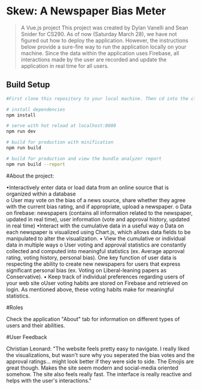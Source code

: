 # Skew: A Newspaper Bias Meter

> A Vue.js project
> This project was created by Dylan Vanelli and Sean Snider for CS290.
> As of now (Saturday March 28), we have not figured out how to deploy the application.
> However, the instructions below provide a sure-fire way to run the application locally on your machine. Since the data within the application uses Firebase, all interactions made by the user are recorded and update the application in real time for all users.

## Build Setup

``` bash
#First clone this repository to your local machine. Then cd into the clone's directory and do the following:

# install dependencies
npm install

# serve with hot reload at localhost:8080
npm run dev

# build for production with minification
npm run build

# build for production and view the bundle analyzer report
npm run build --report
```

#About the project: 

•Interactively enter data or load data from an online source that is organized within a database <br>
	o User may vote on the bias of a news source, share whether they agree with the current bias rating, and if appropriate, upload a newspaper.
	o Data on firebase: newspapers (contains all information related to the newspaper, updated in real time), user information (vote and approval history, updated in real time)
•Interact with the cumulative data in a useful way
	o Data on each newspaper is visualized using Chart.js, which allows data fields to be manipulated to alter the visualization.
•	View the cumulative or individual data in multiple ways
	o User voting and approval statistics are constantly collected and computed into meaningful statistics (ex. Average approval rating, voting history, personal bias). One key function of user data is respecting the ability to create new newspapers for users that express significant personal bias (ex. Voting on Liberal-leaning papers as Conservative).
• Keep track of individual preferences regarding users of your web site
	oUser voting habits are stored on Firebase and retrieved on login. As mentioned above, these voting habits make for meaningful statistics.

#Roles

Check the application "About" tab for information on different types of users and their abilities.

#User Feedback

Christian Leonard: "The website feels pretty easy to navigate. I really liked the visualizations, but wasn't sure why you seperated the bias votes and the approval ratings... might look better if they were side to side. The Emojis are great though. Makes the site seem modern and social-media oriented somehow. The site also feels really fast. The interface is really reactive and helps with the user's interactions."

